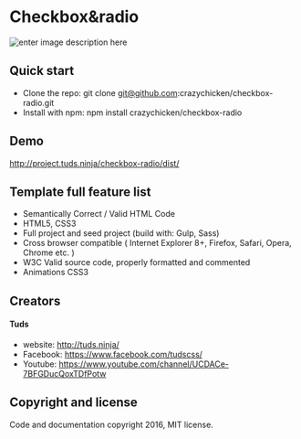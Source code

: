 # Checkbox&radio

![enter image description here](http://i.imgur.com/F3jgxTn.png)

## Quick start
* Clone the repo: git clone git@github.com:crazychicken/checkbox-radio.git
* Install with npm: npm install crazychicken/checkbox-radio

## Demo
http://project.tuds.ninja/checkbox-radio/dist/

## Template full feature list

* Semantically Correct / Valid HTML Code
* HTML5, CSS3
* Full project and seed project (build with: Gulp, Sass)
* Cross browser compatible ( Internet Explorer 8+, Firefox, Safari, Opera, Chrome etc. )
* W3C Valid source code, properly formatted and commented
* Animations CSS3

## Creators

#### Tuds
* website: http://tuds.ninja/
* Facebook: https://www.facebook.com/tudscss/
* Youtube: https://www.youtube.com/channel/UCDACe-7BFGDucQoxTDfPotw

## Copyright and license

Code and documentation copyright 2016, MIT license.
